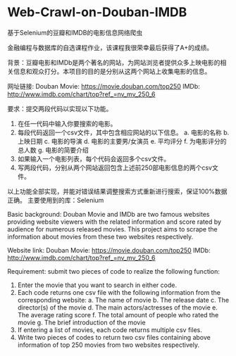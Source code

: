 # Web-Crawl-on-Douban-IMDB
基于Selenium的豆瓣和IMDB的电影信息网络爬虫

金融编程与数据库的自选课程作业，该课程我很荣幸最后获得了A+的成绩。

背景：豆瓣电影和IMDb是两个著名的网站，为网站浏览者提供众多上映电影的相关信息和观众打分。本项目的目的是分别从这两个网站上收集电影的信息。

网址链接:
Douban Movie: https://movie.douban.com/top250
IMDb: http://www.imdb.com/chart/top?ref_=nv_mv_250_6

要求：提交两段代码以实现以下功能。
1.	在任一代码中输入你要搜索的电影。
2.	每段代码返回一个csv文件，其中包含相应网站的以下信息。
a.	电影的名称 
b.	上映日期
c.	电影的导演
d.	电影的主要男/女演员 
e.	平均评分
f.	为电影评分的总人数
g.	电影的简要介绍
3.	如果输入一个电影列表，每个代码会返回多个csv文件。
4.	写两段代码，分别从两个网站返回包含上述前250部电影信息的两个csv文件。

以上功能全部实现，并能对错误结果调整搜索方式重新进行搜索，保证100%数据正确。
主要使用到的库：Selenium


Basic background: Douban Movie and IMDb are two famous websites providing website viewers with the related information and score rated by audience for numerous released movies. This project aims to scrape the information about movies from these two websites respectively.

Website link:
Douban Movie: https://movie.douban.com/top250
IMDb: http://www.imdb.com/chart/top?ref_=nv_mv_250_6


Requirement: submit two pieces of code to realize the following function:
1.	Enter the movie that you want to search in either code.
2.	Each code returns one csv file with the following information from the corresponding website:
a.	The name of movie 
b.	The release date
c.	The director(s) of the movie
d.	The main actors/actresses of the movie 
e.	The average rating score 
f.	The total amount of people who rated the movie
g.	The brief introduction of the movie
3.	If entering a list of movies, each code returns multiple csv files.
4.	Write two pieces of codes to return two csv files containing above information of top 250 movies from two websites respectively.
